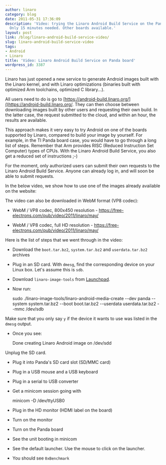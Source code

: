 ```yaml
---
author: linaro
category: blog
date: 2011-05-31 17:36:09
description: 'Video: trying the Linaro Android Build Service on the Panda board -
  Only 15 minutes needed. Other boards available.'
layout: post
link: /blog/linaro-android-build-service-video/
slug: linaro-android-build-service-video
tags:
- Android
- Linaro
title: 'Video: Linaro Android Build Service on Panda board'
wordpress_id: 3387
---
```


Linaro has just opened a new service to generate Android images built with the Linaro kernel, and with Linaro optimizations (binaries built with optimized Arm toolchains, optimized C library...).

All users need to do is go to [https://android-build.linaro.org/]()https://android-build.linaro.org/. They can then choose between downloading images built by other users and requesting their own build. In the latter case, the request submitted to the cloud, and within an hour, the results are available.

This approach makes it very easy to try Android on one of the boards supported by Linaro, compared to build your image by yourself. For example, in the TI Panda board case, you would have to go through a long list of steps. Remember that Arm provides RISC (Reduced Instruction Set Computer) types of CPUs. With the Linaro Android Build Service, you also get a reduced set of instructions ;-)

For the moment, only authorized users can submit their own requests to the Linaro Android Build Service. Anyone can already log in, and will soon be able to submit requests.

In the below video, we show how to use one of the images already available on the website:

The video can also be downloaded in WebM format (VP8 codec):

- WebM / VP8 codec, 800x450 resolution - https://free-electrons.com/pub/video/2011/linaro/may/

- WebM / VP8 codec, full HD resolution - https://free-electrons.com/pub/video/2011/linaro/may/

Here is the list of steps that we went through in the video:

- Download the `boot.tar.bz2`, `system.tar.bz2` and `userdata.tar.bz2` archives

- Plug in an SD card. With `dmesg`, find the corresponding device on your Linux box. Let's assume this is `sdb`.

- Download `linaro-image-tools` from [Launchpad](https://launchpad.net/linaro-image-tools).

- Now run:

  sudo ./linaro-image-tools/linaro-android-media-create
  --dev panda --system system.tar.bz2 --boot boot.tar.bz2
  --userdata userdata.tar.bz2 --mmc /dev/sdb

Make sure that you only say `y` if the device it wants to use was
listed in the `dmesg` output.

- Once you see:

  Done creating Linaro Android image on /dev/sdd

Unplug the SD card.

- Plug it into Panda's SD card slot (SD/MMC card)

- Plug in a USB mouse and a USB keyboard

- Plug in a serial to USB converter

- Get a minicom session going with

  minicom -D /dev/ttyUSB0

- Plug in the HD monitor (HDMI label on the board)

- Turn on the monitor

- Turn on the Panda board

- See the unit booting in minicom

- See the default launcher. Use the mouse to click on the launcher.

- You should see `0xBenchmark`
